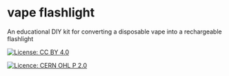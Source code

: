 # vape flashlight
 An educational DIY kit for converting a disposable vape into a rechargeable flashlight


[![License: CC BY 4.0](https://img.shields.io/badge/License-CC_BY_4.0-lightgrey.svg)](https://creativecommons.org/licenses/by/4.0/)

[![Licence: CERN OHL P 2.0](https://img.shields.io/badge/Licence-CERN_OHL_P_2.0-blue.svg)](https://ohwr.org/project/cernohl/-/wikis/Documents/CERN-OHL-version-2)
